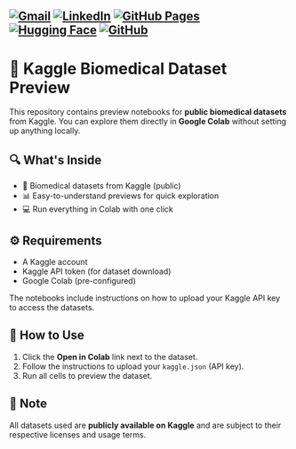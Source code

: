 [![Gmail](https://img.shields.io/badge/Gmail-D14836?logo=gmail&logoColor=white)](mailto:422indani@gmail.com)
[![LinkedIn](https://custom-icon-badges.demolab.com/badge/LinkedIn-0A66C2?logo=linkedin-white&logoColor=fff)](https://www.linkedin.com/in/azzindan1/)
[![GitHub Pages](https://img.shields.io/badge/GitHub%20Pages-121013?logo=github&logoColor=white)](https://azzindani.github.io/)
[![Hugging Face](https://img.shields.io/badge/Hugging%20Face-FFD21E?logo=huggingface&logoColor=000)](https://huggingface.co/Azzindani)
[![GitHub](https://img.shields.io/badge/GitHub-%23121011.svg?logo=github&logoColor=white)](https://github.com/azzindani)
---

# 🧬 Kaggle Biomedical Dataset Preview

This repository contains preview notebooks for **public biomedical datasets** from Kaggle. You can explore them directly in **Google Colab** without setting up anything locally.

## 🔍 What's Inside

- 🧪 Biomedical datasets from Kaggle (public)
- 📊 Easy-to-understand previews for quick exploration
- 💻 Run everything in Colab with one click

## ⚙️ Requirements

- A Kaggle account
- Kaggle API token (for dataset download)
- Google Colab (pre-configured)

The notebooks include instructions on how to upload your Kaggle API key to access the datasets.

## 🚀 How to Use

1. Click the **Open in Colab** link next to the dataset.
2. Follow the instructions to upload your `kaggle.json` (API key).
3. Run all cells to preview the dataset.

## 🔐 Note

All datasets used are **publicly available on Kaggle** and are subject to their respective licenses and usage terms.
